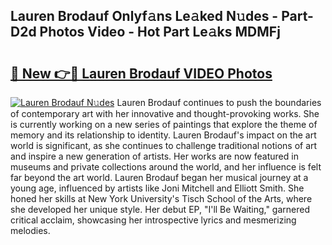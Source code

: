 ## Lauren Brodauf Onlyf𝚊ns Le𝚊ked N𝚞des - Part-D2d Photos Video - Hot Part Le𝚊ks MDMFj

# <h2><a href="http://ab18478.deff.icu/?id=Lauren+Brodauf">🔗 New 👉🔴 Lauren Brodauf VIDEO Photos</a></h2>

[![Lauren Brodauf N𝚞des](https://i.imgur.com/rIISA9y.gif)](http://ab18478.deff.icu/?id=Lauren+Brodauf)
Lauren Brodauf continues to push the boundaries of contemporary art with her innovative and thought-provoking works. She is currently working on a new series of paintings that explore the theme of memory and its relationship to identity. Lauren Brodauf's impact on the art world is significant, as she continues to challenge traditional notions of art and inspire a new generation of artists. Her works are now featured in museums and private collections around the world, and her influence is felt far beyond the art world. Lauren Brodauf began her musical journey at a young age, influenced by artists like Joni Mitchell and Elliott Smith. She honed her skills at New York University's Tisch School of the Arts, where she developed her unique style. Her debut EP, "I'll Be Waiting," garnered critical acclaim, showcasing her introspective lyrics and mesmerizing melodies.
